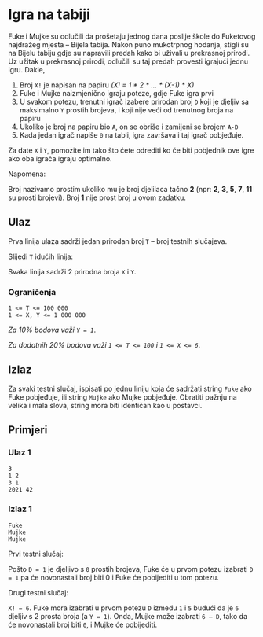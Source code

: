 # Igra na tabiji
Fuke i Mujke su odlučili da prošetaju jednog dana poslije škole do Fuketovog najdražeg mjesta – Bijela tabija. Nakon puno mukotrpnog hodanja, stigli su na Bijelu tabiju gdje su napravili predah kako bi uživali u prekrasnoj prirodi. Uz užitak u prekrasnoj prirodi, odlučili su taj predah provesti igrajući jednu igru. Dakle,

1. Broj `X!` je napisan na papiru *(X! = 1 * 2 * ... * (X-1) * X)*
2. Fuke i Mujke naizmjenično igraju poteze, gdje Fuke igra prvi
3. U svakom potezu, trenutni igrač izabere prirodan broj `D` koji je djeljiv sa maksimalno `Y` prostih brojeva, i koji nije veći od trenutnog broja na papiru
4. Ukoliko je broj na papiru bio `A`, on se obriše i zamijeni se brojem `A-D`
5. Kada jedan igrač napiše `0` na tabli, igra završava i taj igrač pobjeđuje.

Za date `X` i `Y`, pomozite im tako što ćete odrediti ko će biti pobjednik ove igre ako oba igrača igraju optimalno.

Napomena:

Broj nazivamo prostim ukoliko mu je broj djelilaca tačno **2** (npr: **2**, **3**, **5**, **7**, **11** su prosti brojevi). Broj **1** nije prost broj u ovom zadatku.

## Ulaz
Prva linija ulaza sadrži jedan prirodan broj `T` – broj testnih slučajeva.

Slijedi `T` idućih linija:

Svaka linija sadrži 2 prirodna broja `X` i `Y`.

### Ograničenja
```
1 <= T <= 100 000
1 <= X, Y <= 1 000 000
```
*Za 10% bodova važi `Y = 1`*.

*Za dodatnih 20% bodova važi `1 <= T <= 100` i `1 <= X <= 6`*.

## Izlaz
Za svaki testni slučaj, ispisati po jednu liniju koja će sadržati string `Fuke` ako Fuke pobjeđuje, ili string `Mujke` ako Mujke pobjeđuje. Obratiti pažnju na velika i mala slova, string mora biti identičan kao u postavci.

## Primjeri
### Ulaz 1
```
3
1 2
3 1
2021 42
```
### Izlaz 1
```
Fuke
Mujke
Mujke
```
Prvi testni slučaj: 

Pošto `D = 1` je djeljivo s `0` prostih brojeva, Fuke će u prvom potezu izabrati `D = 1` pa će novonastali broj biti 0 i Fuke će pobijediti u tom potezu.

Drugi testni slučaj:

`X! = 6`. Fuke mora izabrati u prvom potezu `D` između `1` i `5` budući da je `6` djeljiv s 2 prosta broja (a `Y = 1`). Onda, Mujke može izabrati `6 – D`, tako da će novonastali broj biti `0`, i Mujke će pobijediti.
